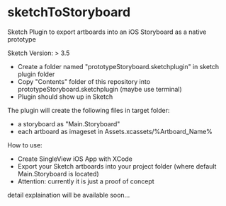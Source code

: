 # sketchToStoryboard
Sketch Plugin to export artboards into an iOS Storyboard as a native prototype

Sketch Version: > 3.5

- Create a folder named "prototypeStoryboard.sketchplugin" in sketch plugin folder
- Copy "Contents" folder of this repository into prototypeStoryboard.sketchplugin (maybe use terminal)
- Plugin should show up in Sketch

The plugin will create the following files in target folder:
- a storyboard as "Main.Storyboard"
- each artboard as imageset in Assets.xcassets/%Artboard_Name%

How to use:
- Create SingleView iOS App with XCode
- Export your Sketch artboards into your project folder (where default Main.Storyboard is located)
- Attention: currently it is just a proof of concept

detail explaination will be available soon...
